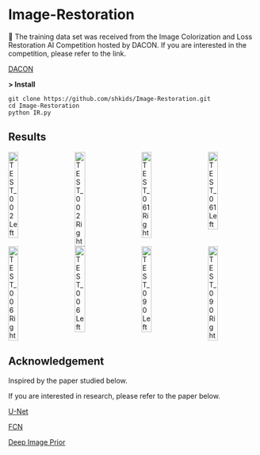 # Image-Restoration
:memo: The training data set was received from the Image Colorization and Loss Restoration AI Competition hosted by DACON. If you are interested in the competition, please refer to the link.

[DACON](https://dacon.io/competitions/official/236420/overview/description)

__> Install__
```
git clone https://github.com/shkids/Image-Restoration.git
cd Image-Restoration
python IR.py
```

## Results
<div style="display: flex; justify-content: space-between;">
    <img src="https://github.com/user-attachments/assets/1f39aaf9-d7b3-4c3c-8246-8e537b5aee61" alt="TEST_002 Left" style="width: 20%;">
    <img src="https://github.com/user-attachments/assets/e0eae7f2-4cda-4290-af5d-64cb2eed3d60" alt="TEST_002 Right" style="width: 20%;">
    <img src="https://github.com/user-attachments/assets/a3648255-29de-4355-9199-14abe96f3f3d" alt="TEST_061 Right" style="width: 20%;">
    <img src="https://github.com/user-attachments/assets/e148a3d2-e059-4e3e-a2a1-cd6f71064156" alt="TEST_061 Left" style="width: 20%;">
    
</div>
<div style="display: flex; justify-content: space-between;">
    <img src="https://github.com/user-attachments/assets/13126ef3-5720-4f65-b141-e75834d08aa9" alt="TEST_006 Right" style="width: 20%; height: auto;">
    <img src="https://github.com/user-attachments/assets/269c80ad-62e7-42ef-a4e1-213f3f69054e" alt="TEST_006 Left" style="width: 20%; height: auto;">
    <img src="https://github.com/user-attachments/assets/b193acb1-74dd-4d78-a97d-0058d4a1edec" alt="TEST_090 Left" style="width: 20%;">
    <img src="https://github.com/user-attachments/assets/c3e1dac5-e389-4960-ad09-2ad459e6e92e" alt="TEST_090 Right" style="width: 20%;">
  
</div>






## Acknowledgement
Inspired by the paper studied below.

If you are interested in research, please refer to the paper below.

[U-Net](https://arxiv.org/pdf/1505.04597)

[FCN](https://arxiv.org/pdf/1411.4038)

[Deep Image Prior](https://arxiv.org/pdf/1711.10925)
